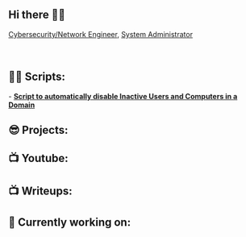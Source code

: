 ## Hi there 👋🌱
<a href="https://www.linkedin.com/in/gharabaghi">Cybersecurity/Network Engineer</a>, <a href="https://www.youtube.com/@CryotoByteChronicles">System Administrator</a></h1>
<br>
<br>
<br>
<h2>👨‍💻 Scripts:</h2>
- <b> <a href="https://github.com/Gharabaghif/TechnicalDocuments/blob/main/ActiveDirectoryManagement.ps1">Script to automatically disable Inactive Users and Computers in a Domain</a> </b>
<br>
<h2>😎 Projects:</h2>

<h2>📺 Youtube:</h2>

<h2>📺 Writeups:</h2>

<h2>🔭 Currently working on:</h2>


